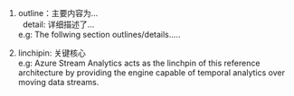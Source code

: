 1. outline：主要内容为...  
   detail: 详细描述了...  
e.g: The follwing section outlines/details.....

2. linchipin: 关键核心  
e.g:  Azure Stream Analytics acts as the linchpin of this reference architecture by providing the engine capable of temporal analytics over moving data streams. 
